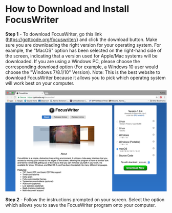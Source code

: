 # How to Download and Install FocusWriter
**Step 1** - To download FocusWriter, go this link (https://gottcode.org/focuswriter/) and click the download button. Make sure you are downloading the right version for your operating system. For example, the "MacOS" option has been selected on the right-hand side of the screen, indicating that a version used for Apple/Mac systems will be downloaded. If you are using a Windows PC, please choose the corresponding download option (For example, a Windows 10 user would choose the "Windows 7/8.1/10" Version). Note: This is the best website to download FocusWriter because it allows you to pick which operatng system will work best on your computer.


![picture1.1](https://github.com/umwrit350sp17/Team1/blob/master/Team_Docs/Draft%201/Assets/Screenshot%202017-04-02%2013.17.45.png)


**Step 2** - Follow the instructions prompted on your screen. Select the option which allows you to save the FocusWriter program onto your computer. 
